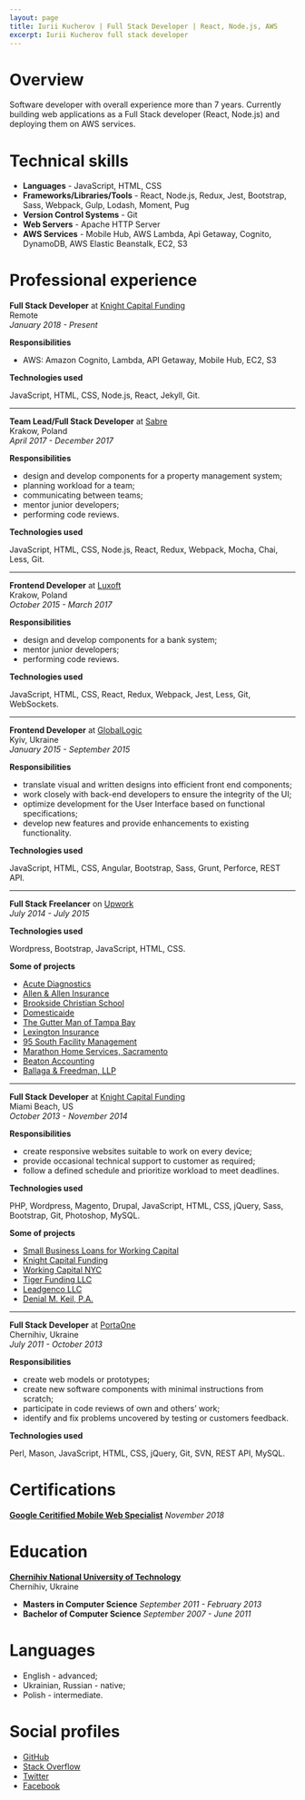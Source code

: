 ```yaml
---
layout: page
title: Iurii Kucherov | Full Stack Developer | React, Node.js, AWS
excerpt: Iurii Kucherov full stack developer
---
```


# Overview

<p>
Software developer with overall experience more than 7 years. Currently building web applications as a Full Stack developer (React, Node.js) and deploying them on AWS services.
</p>

# Technical skills

- **Languages** - JavaScript, HTML, CSS
- **Frameworks/Libraries/Tools** - React, Node.js, Redux, Jest, Bootstrap, Sass, Webpack, Gulp, Lodash, Moment, Pug
- **Version Control Systems** - Git
- **Web Servers** - Apache HTTP Server
- **AWS Services** - Mobile Hub, AWS Lambda, Api Getaway, Cognito, DynamoDB, AWS Elastic Beanstalk, EC2, S3

# Professional experience

<p>
  <strong>Full Stack Developer</strong> at
  <a href="https://www.knightcapitalfunding.com/" target="_blank" rel="noreferrer">Knight Capital Funding</a>
  <br /> Remote
  <br />
  <em>January 2018 - Present</em>
</p>

<div class="collapsible-section">
  <p>
    <strong>Responsibilities</strong>
  </p>

  <ul>
    <li>AWS: Amazon Cognito, Lambda, API Getaway, Mobile Hub, EC2, S3</li>
  </ul>

  <p>
    <strong>Technologies used</strong>
  </p>

  <p>JavaScript, HTML, CSS, Node.js, React, Jekyll, Git.</p>
</div>

<hr />

<p>
  <strong>Team Lead/Full Stack Developer</strong> at
  <a href="https://www.sabre.com/" target="_blank" rel="noreferrer">Sabre</a>
  <br /> Krakow, Poland
  <br />
  <em>April 2017 - December 2017</em>
</p>

<div class="collapsible-section">
  <p>
    <strong>Responsibilities</strong>
  </p>

  <ul>
    <li>design and develop components for a property management system;</li>
    <li>planning workload for a team;</li>
    <li>communicating between teams;</li>
    <li>mentor junior developers;</li>
    <li>performing code reviews.</li>
  </ul>

  <p>
    <strong>Technologies used</strong>
  </p>

  <p>JavaScript, HTML, CSS, Node.js, React, Redux, Webpack, Mocha, Chai, Less, Git.</p>
</div>

<hr />

<p>
  <strong>Frontend Developer</strong> at
  <a href="http://www.luxoft.com/" target="_blank" rel="noreferrer">Luxoft</a>
  <br /> Krakow, Poland
  <br />
  <em>October 2015 - March 2017</em>
</p>

<div class="collapsible-section">
  <p>
    <strong>Responsibilities</strong>
  </p>

  <ul>
    <li>design and develop components for a bank system;</li>
    <li>mentor junior developers;</li>
    <li>performing code reviews.</li>
  </ul>

  <p>
    <strong>Technologies used</strong>
  </p>

  <p>JavaScript, HTML, CSS, React, Redux, Webpack, Jest, Less, Git, WebSockets.</p>
</div>

<hr />

<p>
  <strong>Frontend Developer</strong> at
  <a href="http://www.globallogic.com/" target="_blank" rel="noreferrer">GlobalLogic</a>
  <br /> Kyiv, Ukraine
  <br />
  <em>January 2015 - September 2015</em>
</p>

<div class="collapsible-section">
  <p>
    <strong>Responsibilities</strong>
  </p>

  <ul>
    <li>translate visual and written designs into efficient front end components;</li>
    <li>work closely with back-end developers to ensure the integrity of the UI;</li>
    <li>optimize development for the User Interface based on functional specifications;</li>
    <li>develop new features and provide enhancements to existing functionality.</li>
  </ul>

  <p>
    <strong>Technologies used</strong>
  </p>

  <p>JavaScript, HTML, CSS, Angular, Bootstrap, Sass, Grunt, Perforce, REST API.</p>
</div>

<hr />

<p>
  <strong>Full Stack Freelancer</strong> on
  <a href="https://www.upwork.com/users/~01c8013e8487023dcf" target="_blank" rel="noreferrer">Upwork</a>
  <br />
  <em>July 2014 - July 2015</em>
</p>

<div class="collapsible-section">
  <p>
    <strong>Technologies used</strong>
  </p>

  <p>Wordpress, Bootstrap, JavaScript, HTML, CSS.</p>

  <p>
    <strong>Some of projects</strong>
  </p>

  <ul>
    <li>
      <a href="http://acutediagnostics.com/" target="_blank" rel="noreferrer">Acute Diagnostics</a>
    </li>
    <li>
      <a href="http://allen-allen.com" target="_blank" rel="noreferrer">Allen &amp; Allen Insurance</a>
    </li>
    <li>
      <a href="http://brooksidechristian.com/" target="_blank" rel="noreferrer">Brookside Christian School</a>
    </li>
    <li>
      <a href="http://domesticaide.com/" target="_blank" rel="noreferrer">Domesticaide</a>
    </li>
    <li>
      <a href="http://gutter-man.com/" target="_blank" rel="noreferrer">The Gutter Man of Tampa Bay</a>
    </li>
    <li>
      <a href="http://pia-ins.com/" target="_blank" rel="noreferrer">Lexington Insurance</a>
    </li>
    <li>
      <a href="http://95southinc.com/" target="_blank" rel="noreferrer">95 South Facility Management</a>
    </li>
    <li>
      <a href="http://gomarathon.net/" target="_blank" rel="noreferrer">Marathon Home Services, Sacramento</a>
    </li>
    <li>
      <a href="http://beatonaccounting.com/" target="_blank" rel="noreferrer">Beaton Accounting</a>
    </li>
    <li>
      <a href="http://ballagafreedman.com/" target="_blank" rel="noreferrer">Ballaga &amp; Freedman, LLP</a>
    </li>
  </ul>
</div>

<hr />

<p>
  <strong>Full Stack Developer</strong> at
  <a href="https://www.knightcapitalfunding.com/" target="_blank" rel="noreferrer">Knight Capital Funding</a>
  <br /> Miami Beach, US
  <br />
  <em>October 2013 - November 2014</em>
</p>

<div class="collapsible-section">
  <p>
    <strong>Responsibilities</strong>
  </p>

  <ul>
    <li>create responsive websites suitable to work on every device;</li>
    <li>provide occasional technical support to customer as required;</li>
    <li>follow a defined schedule and prioritize workload to meet deadlines.</li>
  </ul>

  <p>
    <strong>Technologies used</strong>
  </p>

  <p>PHP, Wordpress, Magento, Drupal, JavaScript, HTML, CSS, jQuery, Sass, Bootstrap, Git, Photoshop, MySQL.</p>

  <p>
    <strong>Some of projects</strong>
  </p>

  <ul>
    <li>
      <a href="http://www.ebusinessfunding.net/" target="_blank" rel="noreferrer">Small Business Loans for Working Capital</a>
    </li>
    <li>
      <a href="http://www.knightcapitalfunding.com/" target="_blank" rel="noreferrer">Knight Capital Funding</a>
    </li>
    <li>
      <a href="http://workingcapital.nyc/" target="_blank" rel="noreferrer">Working Capital NYC</a>
    </li>
    <li>
      <a href="http://tigerfundingllc.com/" target="_blank" rel="noreferrer">Tiger Funding LLC</a>
    </li>
    <li>
      <a href="http://leadgencollc.com/" target="_blank" rel="noreferrer">Leadgenco LLC</a>
    </li>
    <li>
      <a href="http://keillaw.com/" target="_blank" rel="noreferrer">Denial M. Keil, P.A.</a>
    </li>
  </ul>
</div>

<hr />

<p>
  <strong>Full Stack Developer</strong> at
  <a href="https://portaone.com/" target="_blank" rel="noreferrer">PortaOne</a>
  <br /> Chernihiv, Ukraine
  <br />
  <em>July 2011 - October 2013</em>
</p>

<div class="collapsible-section">
  <p>
    <strong>Responsibilities</strong>
  </p>

  <ul>
    <li>create web models or prototypes;</li>
    <li>create new software components with minimal instructions from scratch;</li>
    <li>participate in code reviews of own and others’ work;</li>
    <li>identify and fix problems uncovered by testing or customers feedback.</li>
  </ul>

  <p>
    <strong>Technologies used</strong>
  </p>

  <p>Perl, Mason, JavaScript, HTML, CSS, jQuery, Git, SVN, REST API, MySQL.</p>
</div>

# Certifications

**<a href="https://www.credential.net/x3w2r6af" target="_blank" rel="noreferrer">Google Ceritified Mobile Web Specialist</a>** _November 2018_

# Education

**<a href="http://en.stu.cn.ua/" target="_blank" rel="noreferrer">Chernihiv National University of Technology</a>**<br/>
Chernihiv, Ukraine

- **Masters in Computer Science** _September 2011 - February 2013_
- **Bachelor of Computer Science** _September 2007 - June 2011_

# Languages

- English - advanced;
- Ukrainian, Russian - native;
- Polish - intermediate.

# Social profiles

- <a href="https://github.com/yuyokk" target="_blank" rel="noreferrer">GitHub</a>
- <a href="http://stackoverflow.com/users/1022726/" target="_blank" rel="noreferrer">Stack Overflow</a>
- <a href="https://twitter.com/yuyokk" target="_blank" rel="noreferrer">Twitter</a>
- <a href="https://www.facebook.com/ikucherov" target="_blank" rel="noreferrer">Facebook</a>

<script>
  var Expander = (function () {
    var initiallyExpanded = false;
    var nodes = document.getElementsByClassName('collapsible-section');

    function drawNodes(nodes) {
      Array.prototype.forEach.call(nodes, function (node) {
        if (!initiallyExpanded) {
          node.dataset.expanded = 'off';
          redrawNode(node);
        } else {
          node.dataset.expanded = 'on';
          redrawNode(node);
        }
      });
    }

    function renderButton(node, isExpanded) {
      const previous = node.previousSibling;
      const isBtnMounted = previous.tagName === 'BUTTON';
      let button;

      if (isBtnMounted) {
        button = previous;
      } else {
        button = document.createElement('button');
      }

      button.innerHTML = isExpanded ? 'Hide details -' : 'Show details +';

      button.onclick = function () {
        node.dataset.expanded = isExpanded ? 'off' : 'on';
        redrawNode(node);
      };

      if (!isBtnMounted) {
        node.parentNode.insertBefore(button, node);
      }
    }

    function redrawNode(node) {
      if (node.dataset.expanded === 'on') {
        renderButton(node, true);
        removeClass(node, 'hidden');
      } else {
        renderButton(node, false);
        addClass(node, 'hidden');
      }
    }

    function addClass(node, className) {
      node.classList.add(className);
    }

    function removeClass(node, className) {
      node.classList.remove(className);
    }

    return {
      init: function () {
        drawNodes(nodes)
      }
    }
  })();

  Expander.init();
</script>
